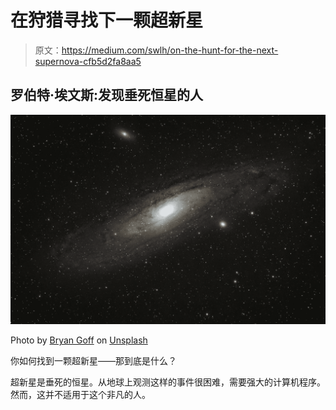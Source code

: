 # 在狩猎寻找下一颗超新星

> 原文：<https://medium.com/swlh/on-the-hunt-for-the-next-supernova-cfb5d2fa8aa5>

## 罗伯特·埃文斯:发现垂死恒星的人

![](img/2c19293d37b9a8c5ca425afac34200db.png)

Photo by [Bryan Goff](https://unsplash.com/@bryangoffphoto?utm_source=medium&utm_medium=referral) on [Unsplash](https://unsplash.com?utm_source=medium&utm_medium=referral)

你如何找到一颗超新星——那到底是什么？

超新星是垂死的恒星。从地球上观测这样的事件很困难，需要强大的计算机程序。然而，这并不适用于这个非凡的人。
